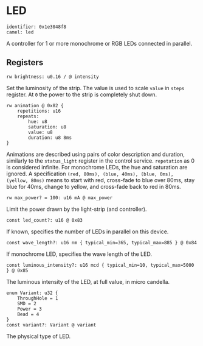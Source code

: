 # LED

    identifier: 0x1e3048f8
    camel: led

A controller for 1 or more monochrome or RGB LEDs connected in parallel.

## Registers

    rw brightness: u0.16 / @ intensity

Set the luminosity of the strip. The value is used to scale `value` in `steps` register.
At `0` the power to the strip is completely shut down.

    rw animation @ 0x82 {
        repetitions: u16
        repeats:
            hue: u8
            saturation: u8
            value: u8
            duration: u8 8ms
    }

Animations are described using pairs of color description and duration, 
similarly to the `status_light` register in the control service.
`repetation` as 0 is considered infinite.
For monochrome LEDs, the hue and saturation are ignored.
A specification `(red, 80ms), (blue, 40ms), (blue, 0ms), (yellow, 80ms)`
means to start with red, cross-fade to blue over 80ms, stay blue for 40ms,
change to yellow, and cross-fade back to red in 80ms.

    rw max_power? = 100: u16 mA @ max_power

Limit the power drawn by the light-strip (and controller).

    const led_count?: u16 @ 0x83

If known, specifies the number of LEDs in parallel on this device.

    const wave_length?: u16 nm { typical_min=365, typical_max=885 } @ 0x84

If monochrome LED, specifies the wave length of the LED.

    const luminous_intensity?: u16 mcd { typical_min=10, typical_max=5000 } @ 0x85

The luminous intensity of the LED, at full value, in micro candella.

    enum Variant: u32 {
        ThroughHole = 1
        SMD = 2
        Power = 3
        Bead = 4
    }
    const variant?: Variant @ variant

The physical type of LED.
